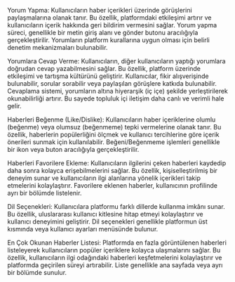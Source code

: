 Yorum Yapma: Kullanıcıların haber içerikleri üzerinde görüşlerini paylaşmalarına olanak tanır. Bu özellik, platformdaki etkileşimi artırır ve kullanıcıların içerik hakkında geri bildirim vermesini sağlar. Yorum yapma süreci, genellikle bir metin giriş alanı ve gönder butonu aracılığıyla gerçekleştirilir. Yorumların platform kurallarına uygun olması için belirli denetim mekanizmaları bulunabilir.

Yorumlara Cevap Verme: Kullanıcıların, diğer kullanıcıların yaptığı yorumlara doğrudan cevap yazabilmesini sağlar. Bu özellik, platform üzerinde etkileşimi ve tartışma kültürünü geliştirir. Kullanıcılar, fikir alışverişinde bulunabilir, sorular sorabilir veya paylaşılan görüşlere katkıda bulunabilir. Cevaplama sistemi, yorumların altına hiyerarşik (iç içe) şekilde yerleştirilerek okunabilirliği artırır. Bu sayede topluluk içi iletişim daha canlı ve verimli hale gelir.

Haberleri Beğenme (Like/Dislike): Kullanıcıların haber içeriklerine olumlu (beğenme) veya olumsuz (beğenmeme) tepki vermelerine olanak tanır. Bu özellik, haberlerin popülerliğini ölçmek ve kullanıcı tercihlerine göre içerik önerileri sunmak için kullanılabilir. Beğeni/Beğenmeme işlemleri genellikle bir ikon veya buton aracılığıyla gerçekleştirilir.

Haberleri Favorilere Ekleme: Kullanıcıların ilgilerini çeken haberleri kaydedip daha sonra kolayca erişebilmelerini sağlar. Bu özellik, kişiselleştirilmiş bir deneyim sunar ve kullanıcıların ilgi alanlarına yönelik içerikleri takip etmelerini kolaylaştırır. Favorilere eklenen haberler, kullanıcının profilinde ayrı bir bölümde listelenir.

Dil Seçenekleri: Kullanıcılara platformu farklı dillerde kullanma imkânı sunar. Bu özellik, uluslararası kullanıcı kitlesine hitap etmeyi kolaylaştırır ve kullanıcı deneyimini geliştirir. Dil seçenekleri genellikle platformun üst kısmında veya kullanıcı ayarları menüsünde bulunur.

En Çok Okunan Haberler Listesi: Platformda en fazla görüntülenen haberleri listeleyerek kullanıcıların popüler içeriklere kolayca ulaşmalarını sağlar. Bu özellik, kullanıcıların ilgi odağındaki haberleri keşfetmelerini kolaylaştırır ve platformda geçirilen süreyi artırabilir. Liste genellikle ana sayfada veya ayrı bir bölümde sunulur.
